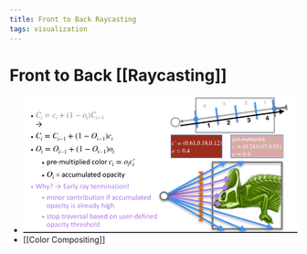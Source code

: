 ```yaml
---
title: Front to Back Raycasting
tags: visualization
---
```


# Front to Back [[Raycasting]]
- ![im](assets/Pasted%20Image%2020220418002010.png)
- [[Color Compositing]]






















































